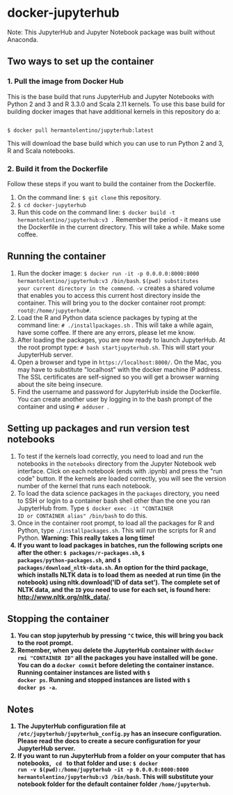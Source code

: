 # docker-jupyterhub

Note: This JupyterHub and Jupyter Notebook package was built without Anaconda.

## Two ways to set up the container

### 1. Pull the image from Docker Hub
This is the base build that runs JupyterHub and Jupyter Notebooks with Python 2 and 3 and R 3.3.0 and Scala 2.11 kernels. To use this base build for building docker images that have additional kernels in this repository do a:

<code>
$ docker pull hermantolentino/jupyterhub:latest
</code>

This will download the base build which you can use to run Python 2 and 3, R and Scala notebooks.

### 2. Build it from the Dockerfile

Follow these steps if you want to build the container from the Dockerfile.

1. On the command line: <code>$ git clone</code> this repository.
2. <code>$ cd docker-jupyterhub</code>
3. Run this code on the command line: <code>$ docker build -t hermantolentino/jupyterhub:v3 .</code> Remember the period - it means use the Dockerfile in the current directory. This will take a while. Make some coffee.

## Running the container

1. Run the docker image: <code>$ docker run -it -p 0.0.0.0:8000:8000 hermantolentino/jupyterhub:v3 /bin/bash</code>. <code>$(pwd) substitutes your current directory in the commend</code>. <code>-v</code> creates a shared volume that enables you to access this current host directory inside the container. This will bring you to the docker container root prompt: <code>root@<DOCKER IMAGE ID>:/home/jupyterhub#</code>.
2. Load the R and Python data science packages by typing at the command line: <code># ./installpackages.sh</code> . This will take a while again, have some coffee. If there are any errors, please let me know.
3. After loading the packages, you are now ready to launch JupyterHub. At the root prompt type: <code># bash startjupyterhub.sh</code>. This will start your JupyterHub server.
4. Open a browser and type in <code>https://localhost:8000/</code>. On the Mac, you may have to substitute "localhost" with the docker machine IP address. The SSL certificates are self-signed so you will get a browser warning about the site being insecure.
5. Find the username and password for JupyterHub inside the Dockerfile. You can create another user by logging in to the bash prompt of the container and using <code># adduser <username></code>.

## Setting up packages and run version test notebooks
1. To test if the kernels load correctly, you need to load and run the notebooks in the <code>notebooks</code> directory from the Jupyter Notebook web interface. Click on each notebook (ends with .ipynb) and press the "run code" button. If the kernels are loaded correctly, you will see the version number of the kernel that runs each notebook.
2. To load the data science packages in the <code>packages</code> directory, you need to SSH or login to a container bash shell other than the one you ran JupyterHub from. Type <code>$ docker exec -it "CONTAINER ID or CONTAINER alias" /bin/bash</code> to do this.
3. Once in the container root prompt, to load all the packages for R and Python, type <code>./installpackages.sh</code>. This will run the scripts for R and Python. <b>Warning: This really takes a long time!
4. If you want to load packages in batches, run the following scripts one after the other: <code>$ packages/r-packages.sh</code>, <code>$ packages/python-packages.sh</code>, and <code>$ packages/download_nltk-data.sh</code>. An option for the third package, which installs NLTK data is to load them as needed at run time (in the notebook) using nltk.download('ID of data set'). The complete set of NLTK data, and the <code>ID</code> you need to use for each set, is found here: http://www.nltk.org/nltk_data/.

## Stopping the container

1. You can stop jupyterhub by pressing <code>^C</code> twice, this will bring you back to the root prompt.
2. Remember, when you delete the JupyterHub container with <code>docker rmi "CONTAINER ID"</code> all the packages you have installed will be gone. You can do a <code>docker commit</code> before deleting the container instance. Running container instances are listed with <code>$ docker ps</code>. Running and stopped instances are listed with <code>$ docker ps -a</code>.

## Notes

1. The JupyterHub configuration file at <code>/etc/jupyterhub/jupyterhub_config.py</code> has an insecure configuration. Please read the docs to create a secure configuration for your JupyterHub server.
2. If you want to run JupyterHub from a folder on your computer that has notebooks, <code> cd </code> to that folder and use: <code>$ docker run -v $(pwd):/home/jupyterhub -it -p 0.0.0.0:8000:8000 hermantolentino/jupyterhub:v3 /bin/bash</code>. This will substitute your notebook folder for the default container folder <code>/home/jupyterhub</code>.
